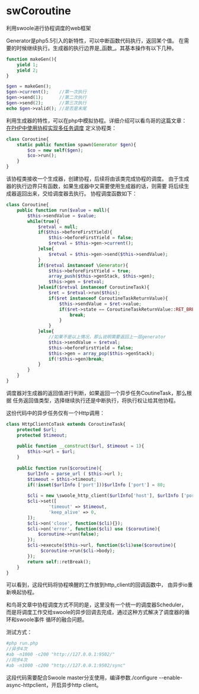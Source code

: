 # swCoroutine
利用swoole进行协程调度的web框架

Generator是php5.5引入的新特性，可以中断函数代码执行，返回某个值。
在需要的时候继续执行。生成器的执行边界是_函数_。其基本操作有以下几种。

```php
function makeGen(){
    yield 1;
    yield 2;
}

$gen = makeGen();
$gen->current();    //第一次执行
$gen->send(1);      //第二次执行
$gen->send(2);      //第三次执行
echo $gen->valid(); //是否是末尾
```

利用生成器的特性，可以在php中模拟协程。详细介绍可以看鸟哥的这篇文章：
[在PHP中使用协程实现多任务调度](http://www.laruence.com/2015/05/28/3038.html)
定义协程类：

```php
class Coroutine{
    static public function spawn(Generator $gen){
        $co = new self($gen);
        $co->run();
    }
}
```

该协程类接收一个生成器，创建协程，后续将由该类完成协程的调度。
由于生成器的执行边界只有函数，如果生成器中又需要使用生成器的话，则需要
将后续生成器返回出来，交给调度器去执行。
协程调度函数如下：

```php
class Coroutine{
    public function run($value = null){
        $this->sendValue = $value;
        while(true){
            $retval = null;
            if($this->beforeFirstYield){
                $this->beforeFirstYield = false;
                $retval = $this->gen->current();
            }else{
                $retval = $this->gen->send($this->sendValue);
            }
            if($retval instanceof \Generator){
                $this->beforeFirstYield = true;
                array_push($this->genStack, $this->gen);
                $this->gen = $retval;
            }elseif($retval instanceof CoroutineTask){
                $ret = $retval->run($this);
                if($ret instanceof CoroutineTaskReturnValue){
                    $this->sendValue = $ret->value;
                    if($ret->state == CoroutineTaskReturnValue::RET_BREAK){
                        break;
                    }
                }
            }else{
                //如果不是以上情况，那么说明需要返回上一层generator
                $this->sendValue = $retval;
                $this->beforeFirstYield = false;
                $this->gen = array_pop($this->genStack);
                if(!$this->gen)break;
            }
        }
    }
}
```

调度器对生成器的返回值进行判断，如果返回一个异步任务CoutineTask，那么根据
任务返回值类型，选择继续执行还是中断执行，将执行权让给其他协程。

这份代码中的异步任务仅有一个Http调用：

```php
class HttpClientCoTask extends CoroutineTask{
    protected $url;
    protected $timeout;
    
    public function __construct($url, $timeout = 1){
        $this->url = $url;
    }
    
    public function run($coroutine){
        $urlInfo = parse_url ( $this->url );
		$timeout = $this->timeout;
		if(!isset($urlInfo ['port']))$urlInfo ['port'] = 80;
        
        $cli = new \swoole_http_client($urlInfo['host'], $urlInfo ['port']);
        $cli->set([
                'timeout' => $timeout,
                'keep_alive' => 0,
        ]);
        $cli->on('close', function($cli){});
        $cli->on('error', function($cli) use ($coroutine){
            $coroutine->run(false);
        });
        $cli->execute($this->url, function($cli)use($coroutine){
             $coroutine->run($cli->body);
        });
        return self::retBreak();
    }
}
```

可以看到，这段代码将协程唤醒的工作放到http_client的回调函数中，
由异步io重新唤起协程。

和鸟哥文章中协程调度方式不同的是，这里没有一个统一的调度器Scheduler，
而是将调度工作交给swoole的异步回调去完成，通过这种方式解决了调度器的循环和swoole事件
循环的融合问题。

测试方式：
```php
#php run.php
//异步4次
#ab -n1000 -c200 "http://127.0.0.1:9502/"
//同步4次
#ab -n1000 -c200 "http://127.0.0.1:9502/sync"
```


这段代码需要配合Swoole master分支使用，编译参数./configure --enable-async-httpclient，开启异步http client。
